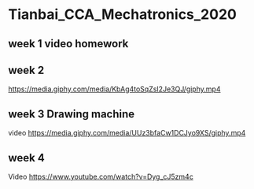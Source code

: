 # Tianbai_CCA_Mechatronics_2020
## week 1 video homework

## week 2 
https://media.giphy.com/media/KbAg4toSqZsI2Je3QJ/giphy.mp4
## week 3 Drawing machine
video https://media.giphy.com/media/UUz3bfaCw1DCJyo9XS/giphy.mp4
## week 4 
Video https://www.youtube.com/watch?v=Dyg_cJ5zm4c
